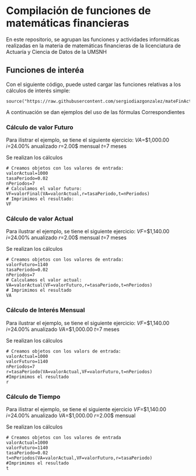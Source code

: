 # Compilación de funciones de matemáticas financieras

En este repositorio, se agrupan las funciones y actividades informáticas realizadas en la materia de matemáticas financieras de la licenciatura de Actuaría y Ciencia de Datos de la UMSNH

## Funciones de interéa

Con el siguiente código, puede usted cargar las funciones relativas a los cálculos de interés simple:

```{r}
source("https://raw.githubusercontent.com/sergiodiazgonzalez/mateFinActuaria2024a/refs/heads/main/FormulasInteresSimple%20(1).R")
```
A continuación se dan ejemplos del uso de las fórmulas Correspondientes

### Cálculo de valor Futuro

Para ilistrar el ejemplo, se tiene el siguiente ejercicio:
$VA$=$1,000.00
$i$=24.00% anualizado
$r$=2.00$ mensual
$t$=7 meses

Se realizan los cálculos
```{r}
# Creamos objetos con los valores de entrada:
valorActual=1000
tasaPeriodo=0.02
nPeriodos=7
# Calculamos el valor futuro:
VF=valorFinal(VA=valorActual,r=tasaPeriodo,t=nPeriodos)
# Imprimimos el resultado:
VF
```
### Cálculo de valor Actual
Para ilustrar el ejemplo, se tiene el siguiente ejercicio:
$VF$=$1,140.00
$i$=24.00% anualizado
$r$=2.00$ mensual
$t$=7 meses

Se realizan los cálculos
```{r}
# Creamos objetos con los valores de entrada:
valorFuturo=1140
tasaPeriodo=0.02
nPeriodos=7
# Calculamos el valor actual:
VA=valorActual(VF=valorFuturo,r=tasaPeriodo,t=nPeriodos)
# Imprimimos el resultado
VA
```
### Cálculo de Interés Mensual
Para ilustrar el ejemplo, se tiene el siguiente ejercicio:
$VF$=$1,140.00
$i$=24.00% anualizado
$VA$=$1,000.00
$t$=7 meses

Se realizan los cálculos
```{r}
# Creamos objetos con los valors de entrada:
valorActual=1000
valorFuturo=1140
nPeriodos=7
r=tasaPeriodo(VA=valorActual,VF=valorFuturo,t=nPeriodos)
#Imprimimos el resultado
r
```
### Cálculo de Tiempo
Para ilistrar el ejemplo, se tiene el siguiente ejercicio
$VF$=$1,140.00
$i$=24.00% anualizado
$VA$=$1,000.00
$r$=2.00$ mensual

Se realizan los cálculos
```{r}
# Creamos objetos con los valores de entrada
valorActual=1000
valorFuturo=1140
tasaPeriodo=0.02
t=nPeriodos(VA=valorActual,VF=valorFuturo,r=tasaPeriodo)
#Imprimimos el resultado
t
```
